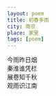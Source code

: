 ```yaml
---
layout: poem
title: 初春多雨
city: 南京
place: 家里
tags: [poem]
---
```


今雨昨日烟    
秦淮谁凭栏    
展卷知千秋   
观雨识江南    